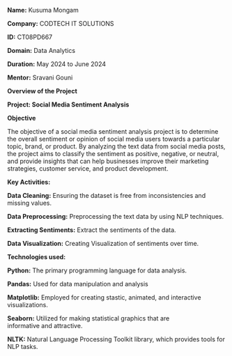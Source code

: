 **Name:** Kusuma Mongam

**Company:** CODTECH IT SOLUTIONS

**ID:** CT08PD667

**Domain:** Data Analytics

**Duration:** May 2024 to June 2024

**Mentor:** Sravani Gouni

**Overview of the Project**

**Project: Social Media Sentiment Analysis**

**Objective**

The objective of a social media sentiment analysis project is to determine the overall sentiment or opinion of social media users towards a particular topic, brand, or product. By analyzing the text data from social media posts, the project aims to classify the sentiment as positive, negative, or neutral, and provide insights that can help businesses improve their marketing strategies, customer service, and product development.

**Key Activities:**

**Data Cleaning:** Ensuring the dataset is free from inconsistencies and missing values.

**Data Preprocessing:** Preprocessing the text data by using NLP techniques.

**Extracting Sentiments:** Extract the sentiments of the data. 

**Data Visualization:** Creating Visualization of sentiments over time.

**Technologies used:**

**Python:** The primary programming language for data analysis.

**Pandas:** Used for data manipulation and analysis

**Matplotlib:** Employed for creating stastic, animated, and interactive visualizations.

**Seaborn:** Utilized for making statistical graphics that are informative and attractive.

**NLTK:** Natural Language Processing Toolkit library, which provides tools for NLP tasks.
